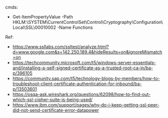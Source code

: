 cmds:
  -  Get-ItemPropertyValue -Path HKLM:\SYSTEM\CurrentControlSet\Control\Cryptography\Configuration\Local\SSL\00010002 -Name Functions

Ref: 
- https://www.ssllabs.com/ssltest/analyze.html?d=www.google.com&s=142.250.189.4&hideResults=on&ignoreMismatch=on
- https://techcommunity.microsoft.com/t5/windows-server-essentials-and/installing-a-self-signed-certificate-as-a-trusted-root-ca-in/ba-p/396105
- https://community.sap.com/t5/technology-blogs-by-members/how-to-troubleshoot-client-certificate-authentication-for-inbound/ba-p/13503601
- https://osqa-ask.wireshark.org/questions/62098/how-to-find-out-which-ssl-cipher-suite-is-being-used/
- https://www.ibm.com/support/pages/why-do-i-keep-getting-ssl-peer-did-not-send-certificate-error-datapower
